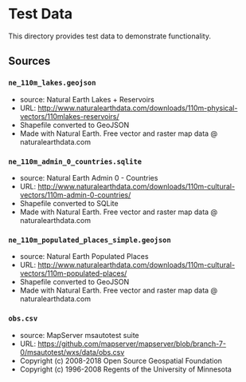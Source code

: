 # Test Data

This directory provides test data to demonstrate functionality.

## Sources

### `ne_110m_lakes.geojson`

- source: Natural Earth Lakes + Reservoirs
- URL: http://www.naturalearthdata.com/downloads/110m-physical-vectors/110mlakes-reservoirs/
- Shapefile converted to GeoJSON
- Made with Natural Earth. Free vector and raster map data @ naturalearthdata.com

### `ne_110m_admin_0_countries.sqlite`

- source: Natural Earth Admin 0 - Countries
- URL: http://www.naturalearthdata.com/downloads/110m-cultural-vectors/110m-admin-0-countries/
- Shapefile converted to SQLite
- Made with Natural Earth. Free vector and raster map data @ naturalearthdata.com

### `ne_110m_populated_places_simple.geojson`

- source: Natural Earth Populated Places
- URL: http://www.naturalearthdata.com/downloads/110m-cultural-vectors/110m-populated-places/
- Shapefile converted to GeoJSON
- Made with Natural Earth. Free vector and raster map data @ naturalearthdata.com

### `obs.csv`

- source: MapServer msautotest suite
- URL: https://github.com/mapserver/mapserver/blob/branch-7-0/msautotest/wxs/data/obs.csv 
- Copyright (c) 2008-2018 Open Source Geospatial Foundation
- Copyright (c) 1996-2008 Regents of the University of Minnesota
